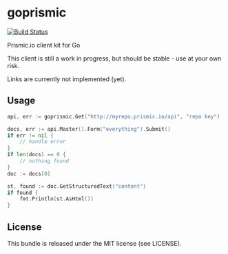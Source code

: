 goprismic
=========

[![Build Status](https://secure.travis-ci.org/SoCloz/goprismic.png?branch=master)](http://travis-ci.org/SoCloz/goprismic)

Prismic.io client kit for Go

This client is still a work in progress, but should be stable - use at your own risk.

Links are currently not implemented (yet).

Usage
-----

```go
api, err := goprismic.Get("http://myrepo.prismic.io/api", "repo key")

docs, err := api.Master().Form("everything").Submit()
if err != nil {
	// handle error
}
if len(docs) == 0 {
	// nothing found
}
doc := docs[0]

st, found := doc.GetStructuredText("content")
if found {
	fmt.Println(st.AsHtml())
}
```

License
-------

This bundle is released under the MIT license (see LICENSE).